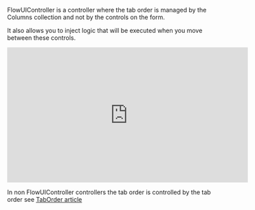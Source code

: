 ﻿FlowUIController is a controller where the tab order is managed by the Columns collection and not by the controls on the form.

It also allows you to inject logic that will be executed when you move between these controls.

<iframe width="560" height="315" src="https://www.youtube.com/embed/PHQHmyQCFZY?list=PL1DEQjXG2xnJ622kTVgstJEVh0DGRHkmU" frameborder="0" allowfullscreen></iframe>

In non FlowUIController controllers the tab order is controlled by the tab order see [TabOrder article](TabOrder.html)
